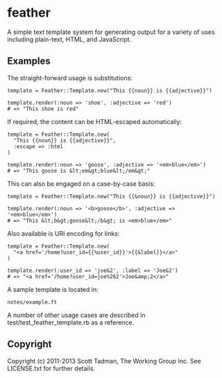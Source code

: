 # feather

A simple text template system for generating output for a variety of uses
including plain-text, HTML, and JavaScript.

## Examples

The straight-forward usage is substitutions:

    template = Feather::Template.new("This {{noun}} is {{adjective}}")
    
    template.render(:noun => 'shoe', :adjective => 'red')
    # => "This shoe is red"

If required, the content can be HTML-escaped automatically:

    template = Feather::Template.new(
      "This {{noun}} is {{adjective}}",
      :escape => :html
    )

    template.render(:noun => 'goose', :adjective => '<em>blue</em>')
    # => "This goose is &lt;em&gt;blue&lt;/em&gt;"
    
This can also be engaged on a case-by-case basis:

    template = Feather::Template.new("This {{&noun}} is {{adjective}}")

    template.render(:noun => '<b>goose</b>', :adjective => '<em>blue</em>')
    # => "This &lt;b&gt;goose&lt;/b&gt; is <em>blue</em>"

Also available is URI encoding for links:

    template = Feather::Template.new(
      "<a href='/home?user_id={{%user_id}}'>{{&label}}</a>"
    )
    
    template.render(:user_id => 'joe&2', :label => 'Joe&2')
    # => "<a href='/home?user_id=joe%262'>Joe&amp;2</a>"

A sample template is located in:

    notes/example.ft

A number of other usage cases are described in test/test_feather_template.rb
as a reference.

## Copyright

Copyright (c) 2011-2013 Scott Tadman, The Working Group Inc.
See LICENSE.txt for further details.

